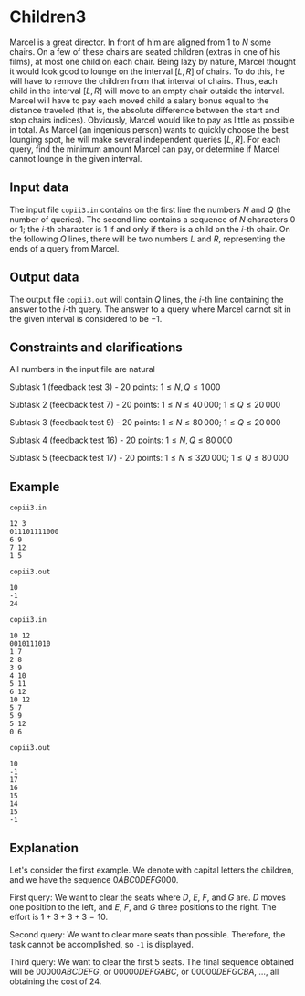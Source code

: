 # Children3

Marcel is a great director. In front of him are aligned from $1$ to $N$ some chairs. On a few of these chairs are seated children (extras in one of his films), at most one child on each chair. Being lazy by nature, Marcel thought it would look good to lounge on the interval $[L,R]$ of chairs. To do this, he will have to remove the children from that interval of chairs. Thus, each child in the interval $[L, R]$ will move to an empty chair outside the interval. Marcel will have to pay each moved child a salary bonus equal to the distance traveled (that is, the absolute difference between the start and stop chairs indices). Obviously, Marcel would like to pay as little as possible in total. As Marcel (an ingenious person) wants to quickly choose the best lounging spot, he will make several independent queries $[L, R]$. For each query, find the minimum amount Marcel can pay, or determine if Marcel cannot lounge in the given interval.

## Input data

The input file `copii3.in` contains on the first line the numbers $N$ and $Q$ (the number of queries). The second line contains a sequence of $N$ characters $0$ or $1$; the $i$-th character is $1$ if and only if there is a child on the $i$-th chair. On the following $Q$ lines, there will be two numbers $L$ and $R$, representing the ends of a query from Marcel.

## Output data

The output file `copii3.out` will contain $Q$ lines, the $i$-th line containing the answer to the $i$-th query. The answer to a query where Marcel cannot sit in the given interval is considered to be $-1$.

## Constraints and clarifications

All numbers in the input file are natural

Subtask $1$ (feedback test $3$) - $20$ points:
$1 \leq N, Q \leq 1\,000$

Subtask $2$ (feedback test $7$) - $20$ points:
$1 \leq N \leq 40\,000;$
$1 \leq Q \leq 20\,000$

Subtask $3$ (feedback test $9$) - $20$ points:
$1 \leq N \leq 80\,000;$
$1 \leq Q \leq 20\,000$

Subtask $4$ (feedback test $16$) - $20$ points:
$1 \leq N, Q \leq 80\,000$

Subtask $5$ (feedback test $17$) - $20$ points:
$1 \leq N \leq 320\,000;$
$1 \leq Q \leq 80\,000$

## Example

`copii3.in` 
```
12 3
011101111000
6 9
7 12
1 5
```

`copii3.out`
```
10
-1
24
```

`copii3.in`
```
10 12
0010111010
1 7
2 8
3 9
4 10
5 11
6 12
10 12
5 7
5 9
5 12
0 6
```

`copii3.out`
```
10
-1
17
16
15
14
15
-1
```

## Explanation

Let's consider the first example. We denote with capital letters the children, and we have the sequence $0ABC0DEFG000$.

First query: We want to clear the seats where $D$, $E$, $F$, and $G$ are. $D$ moves one position to the left, and $E$, $F$, and $G$ three positions to the right. The effort is $1 + 3 + 3 + 3 = 10$.

Second query: We want to clear more seats than possible. Therefore, the task cannot be accomplished, so `-1` is displayed.

Third query: We want to clear the first $5$ seats. The final sequence obtained will be $00000ABCDEFG$, or $00000DEFGABC$, or $00000DEFGCBA$, $\dots$, all obtaining the cost of $24$.